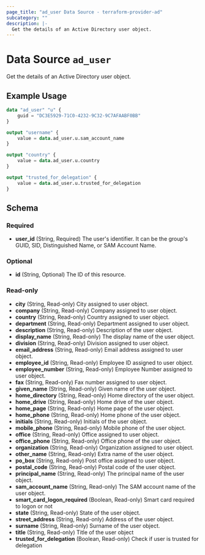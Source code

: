 ```yaml
---
page_title: "ad_user Data Source - terraform-provider-ad"
subcategory: ""
description: |-
  Get the details of an Active Directory user object.
---
```


# Data Source `ad_user`

Get the details of an Active Directory user object.

## Example Usage

```terraform
data "ad_user" "u" {
    guid = "DC3E5929-71C0-4232-9C32-9C7AFAABF0BB"
}

output "username" {
    value = data.ad_user.u.sam_account_name
}

output "country" {
    value = data.ad_user.u.country
}

output "trusted_for_delegation" {
    value = data.ad_user.u.trusted_for_delegation
}
```

## Schema

### Required

- **user_id** (String, Required) The user's identifier. It can be the group's GUID, SID, Distinguished Name, or SAM Account Name.

### Optional

- **id** (String, Optional) The ID of this resource.

### Read-only

- **city** (String, Read-only) City assigned to user object.
- **company** (String, Read-only) Company assigned to user object.
- **country** (String, Read-only) Country assigned to user object.
- **department** (String, Read-only) Department assigned to user object.
- **description** (String, Read-only) Description of the user object.
- **display_name** (String, Read-only) The display name of the user object.
- **division** (String, Read-only) Division assigned to user object.
- **email_address** (String, Read-only) Email address assigned to user object.
- **employee_id** (String, Read-only) Employee ID assigned to user object.
- **employee_number** (String, Read-only) Employee Number assigned to user object.
- **fax** (String, Read-only) Fax number assigned to user object.
- **given_name** (String, Read-only) Given name of the user object.
- **home_directory** (String, Read-only) Home directory of the user object.
- **home_drive** (String, Read-only) Home drive of the user object.
- **home_page** (String, Read-only) Home page of the user object.
- **home_phone** (String, Read-only) Home phone of the user object.
- **initials** (String, Read-only) Initials of the user object.
- **mobile_phone** (String, Read-only) Mobile phone of the user object.
- **office** (String, Read-only) Office assigned to user object.
- **office_phone** (String, Read-only) Office phone of the user object.
- **organization** (String, Read-only) Organization assigned to user object.
- **other_name** (String, Read-only) Extra name of the user object.
- **po_box** (String, Read-only) Post office assigned to user object.
- **postal_code** (String, Read-only) Postal code of the user object.
- **principal_name** (String, Read-only) The principal name of the user object.
- **sam_account_name** (String, Read-only) The SAM account name of the user object.
- **smart_card_logon_required** (Boolean, Read-only) Smart card required to logon or not
- **state** (String, Read-only) State of the user object.
- **street_address** (String, Read-only) Address of the user object.
- **surname** (String, Read-only) Surname of the user object.
- **title** (String, Read-only) Title of the user object
- **trusted_for_delegation** (Boolean, Read-only) Check if user is trusted for delegation


